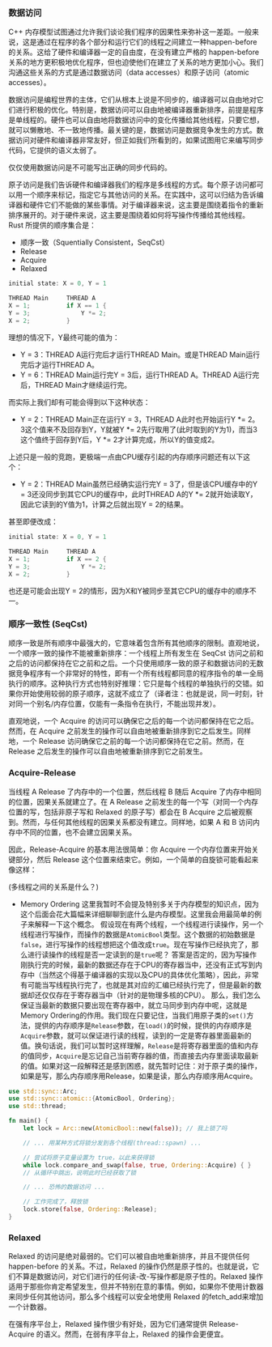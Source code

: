 
### 数据访问
C++ 内存模型试图通过允许我们谈论我们程序的因果性来弥补这一差距。一般来说，这是通过在程序的各个部分和运行它们的线程之间建立一种happen-before的关系。这给了硬件和编译器一定的自由度，在没有建立严格的 happen-before 关系的地方更积极地优化程序，但也迫使他们在建立了关系的地方更加小心。我们沟通这些关系的方式是通过数据访问（data accesses）和原子访问（atomic accesses）。

数据访问是编程世界的主体，它们从根本上说是不同步的，编译器可以自由地对它们进行积极的优化。特别是，数据访问可以自由地被编译器重新排序，前提是程序是单线程的。硬件也可以自由地将数据访问中的变化传播给其他线程，只要它想，就可以懒散地、不一致地传播。最关键的是，数据访问是数据竞争发生的方式。数据访问对硬件和编译器非常友好，但正如我们所看到的，如果试图用它来编写同步代码，它提供的语义太弱了。

仅仅使用数据访问是不可能写出正确的同步代码的。

原子访问是我们告诉硬件和编译器我们的程序是多线程的方式。每个原子访问都可以用一个顺序来标记，指定它与其他访问的关系。在实践中，这可以归结为告诉编译器和硬件它们不能做的某些事情。对于编译器来说，这主要是围绕着指令的重新排序展开的。对于硬件来说，这主要是围绕着如何将写操作传播给其他线程。Rust 所提供的顺序集合是：

- 顺序一致（Squentially Consistent，SeqCst）
 - Release
 - Acquire
 - Relaxed

 ```rust
initial state: X = 0, Y = 1
 
THREAD Main     THREAD A
X = 1;          if X == 1 {
Y = 3;              Y *= 2;
X = 2;          }
 ```
理想的情况下，Y最终可能的值为：
- Y = 3：THREAD A运行完后才运行THREAD Main。或是THREAD Main运行完后才运行THREAD A。
- Y = 6：THREAD Main运行完Y = 3后，运行THREAD A。THREAD A运行完后，THREAD Main才继续运行完。

而实际上我们却有可能会得到以下这种状态：
- Y = 2：THREAD Main正在运行Y = 3，THREAD A此时也开始运行Y *= 2。3这个值来不及回存到Y，Y就被Y *= 2先行取用了(此时取到的Y为1)，而当3这个值终于回存到Y后，Y *= 2才计算完成，所以Y的值变成2。

上述只是一般的竞跑，更极端一点由CPU缓存引起的内存顺序问题还有以下这个：
- Y = 2：THREAD Main虽然已经确实运行完Y = 3了，但是该CPU缓存中的Y = 3还没同步到其它CPU的缓存中，此时THREAD A的Y *= 2就开始读取Y，因此它读到的Y值为1，计算之后就出现Y = 2的结果。

甚至即便改成：
```rust 
initial state: X = 0, Y = 1
 
THREAD Main     THREAD A
X = 1;          if X == 2 {
Y = 3;              Y *= 2;
X = 2;          }
```
也还是可能会出现Y = 2的情形，因为X和Y被同步至其它CPU的缓存中的顺序不一。

### 顺序一致性 (SeqCst)
顺序一致是所有顺序中最强大的，它意味着包含所有其他顺序的限制。直观地说，一个顺序一致的操作不能被重新排序：一个线程上所有发生在 SeqCst 访问之前和之后的访问都保持在它之前和之后。一个只使用顺序一致的原子和数据访问的无数据竞争程序有一个非常好的特性，即有一个所有线程都同意的程序指令的单一全局执行的顺序。这种执行方式也特别好推理：它只是每个线程的单独执行的交错。如果你开始使用较弱的原子顺序，这就不成立了（译者注：也就是说，同一时刻，针对同一个别名/内存位置，仅能有一条指令在执行，不能出现并发）。

直观地说，一个 Acquire 的访问可以确保它之后的每一个访问都保持在它之后。然而，在 Acquire 之前发生的操作可以自由地被重新排序到它之后发生。同样地，一个 Release 访问确保它之前的每一个访问都保持在它之前。然而，在 Release 之后发生的操作可以自由地被重新排序到它之前发生。

### Acquire-Release

当线程 A Release 了内存中的一个位置，然后线程 B 随后 Acquire 了内存中相同的位置，因果关系就建立了。在 A Release 之前发生的每一个写（对同一个内存位置的写，包括非原子写和 Relaxed 的原子写）都会在 B Acquire 之后被观察到。然而，与任何其他线程的因果关系都没有建立。同样地，如果 A 和 B 访问内存中不同的位置，也不会建立因果关系。

因此，Release-Acquire 的基本用法很简单：你 Acquire 一个内存位置来开始关键部分，然后 Release 这个位置来结束它。例如，一个简单的自旋锁可能看起来像这样：

(多线程之间的关系是什么？)

- Memory Ordering
这里我暂时不会提及特别多关于内存模型的知识点，因为这个后面会花大篇幅来详细聊聊到底什么是内存模型。这里我会用最简单的例子来解释一下这个概念。
假设现在有两个线程，一个线程进行读操作，另一个线程进行写操作，而操作的数据是`AtomicBool`类型。这个数据的初始数据是`false`，进行写操作的线程想把这个值改成`true`。现在写操作已经执完了，那么进行读操作的线程是否一定读到的是`true`呢？
答案是否定的，因为写操作刚执行完的时候，最新的数据还存在于CPU的寄存器当中，还没有正式写到内存中（当然这个得基于编译器的实现以及CPU的具体优化策略），因此，非常有可能当写线程执行完了，也就是其对应的汇编已经执行完了，但是最新的数据却还仅仅存在于寄存器当中（针对的是物理多核的CPU）。
那么，我们怎么保证当最新的数据只要出现在寄存器中，就立马同步到内存中呢，这就是Memory Ordering的作用。我们现在只要记住，当我们用原子类的`set()`方法，提供的内存顺序是`Release`参数，在`load()`的时候，提供的内存顺序是`Acquire`参数，就可以保证进行读的线程，读到的一定是寄存器里面最新的值。换句话说，我们可以暂时这样理解，`Release`是将寄存器里面的值和内存的值同步，`Acquire`是忘记自己当前寄存器的值，而直接去内存里面读取最新的值。如果对这一段解释还是感到困惑，就先暂时记住：对于原子类的操作，如果是写，那么内存顺序用Release，如果是读，那么内存顺序用Acquire。

```rust
use std::sync::Arc;
use std::sync::atomic::{AtomicBool, Ordering};
use std::thread;

fn main() {
    let lock = Arc::new(AtomicBool::new(false)); // 我上锁了吗

    // ... 用某种方式将锁分发到各个线程(thread::spawn) ...

    // 尝试将原子变量设置为 true，以此来获得锁
    while lock.compare_and_swap(false, true, Ordering::Acquire) { }
    // 从循环中跳出，说明此时已经获取了锁

    // ... 恐怖的数据访问 ...

    // 工作完成了，释放锁
    lock.store(false, Ordering::Release);
}
```

### Relaxed
Relaxed 的访问是绝对最弱的。它们可以被自由地重新排序，并且不提供任何 happen-before 的关系。不过，Relaxed 的操作仍然是原子性的。也就是说，它们不算是数据访问，对它们进行的任何读-改-写操作都是原子性的。Relaxed 操作适用于那些你肯定希望发生，但并不特别在意的事情。例如，如果你不使用计数器来同步任何其他访问，那么多个线程可以安全地使用 Relaxed 的fetch_add来增加一个计数器。

在强有序平台上，Relaxed 操作很少有好处，因为它们通常提供 Release-Acquire 的语义。然而，在弱有序平台上，Relaxed 的操作会更便宜。